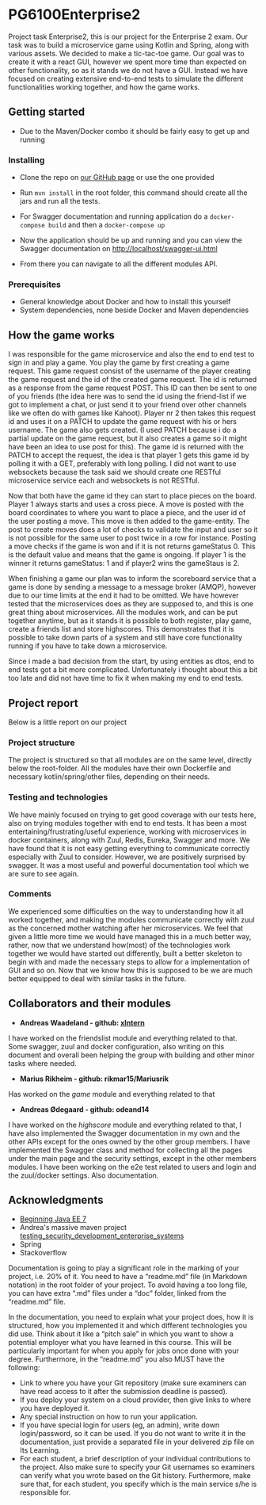 # PG6100Enterprise2
Project task Enterprise2, this is our project for the Enterprise 2 exam.
Our task was to build a microservice game using Kotlin and Spring, along with various assets. We decided to make a tic-tac-toe game.
Our goal was to create it with a react GUI, however we spent more time than expected on other functionality, so as it stands we do not have a GUI.
Instead we have focused on creating extensive end-to-end tests to simulate the different functionalities working together, and how the game works.

## Getting started
* Due to the Maven/Docker combo it should be fairly easy to get up and running

### Installing
* Clone the repo on [our GitHub page](https://github.com/odeand14/PG6100Enterprise2 "Our GitHub") or use the one provided
* Run ```mvn install``` in the root folder, this command should create all the jars and run all the tests.

* For Swagger documentation and running application do a ```docker-compose build``` and then a ```docker-compose up```
* Now the application should be up and running and you can view the Swagger documentation on [http://localhost/swagger-ui.html](http://localhost/swagger-ui.html)
* From there you can navigate to all the different modules API.

### Prerequisites
* General knowledge about Docker and how to install this yourself
* System dependencies, none beside Docker and Maven dependencies


## How the game works

I was responsible for the game microservice and also the end to end test to
sign in and play a game.  You play the game by first creating a game request.
This game request consist of the username of the player creating the game
request and the id of the created game request. The id is returned as a
response from the game request POST. This ID can then be sent to one of you
friends (the idea here was to send the id using the friend-list if we got to
implement a chat, or just send it to your friend over other channels like we
often do with games like Kahoot).  Player nr 2 then takes this request id and
uses it on a PATCH to update the game request with his or hers username. The
game also gets created. (I used PATCH because i do a partial update on the game
request, but it also creates a game so it might have been an idea to use post
for this). The game id is returned with the PATCH to accept the request, the
idea is that player 1 gets this game id by polling it with a GET, preferably
with long polling. I did not want to use websockets because the task said we
should create one RESTful microservice service each and websockets is not
RESTful. 

Now that both have the game id they can start to place pieces on the board.
Player 1 always starts and uses a cross piece. A move is posted with the board
coordinates to where you want to place a piece, and the user id of the user
posting a move. This move is then added to the game-entity. The post to create
moves does a lot of checks to validate the input and user so it is not possible
for the same user to post twice in a row for instance.  Posting a move checks
if the game is won and if it is not returns gameStatus 0. This is the default
value and means that the game is ongoing. If player 1 is the winner it returns
gameStatus: 1 and if player2 wins the gameStaus is 2. 


When finishing a game our plan was to inform the scoreboard service that a game
is done by sending a message to a message broker (AMQP), however due to our
time limits at the end it had to be omitted. We have however tested that the
microservices does as they are supposed to, and this is one great thing about
microservices. All the modules work, and can be put together anytime, but as it
stands it is possible to both register, play game, create a friends list and
store highscores. This demonstrates that it is possible to take down parts of a
system and still have core functionality running if you have to take down a
microservice. 


Since i made a bad decision from the start, by using entities as dtos, end to
end tests got a bit more complicated. Unfortunately i thought about this a bit
too late and did not have time to fix it when making my end to end tests.


## Project report
Below is a little report on our project
### Project structure
The project is structured so that all modules are on the same level, directly below the root-folder. All the modules have their own Dockerfile and necessary kotlin/spring/other files, depending on their needs.
### Testing and technologies
We have mainly focused on trying to get good coverage with our tests here, also on trying modules together with end to end tests. It has been a most entertaining/frustrating/useful experience, working with microservices in docker containers, along with Zuul, Redis, Eureka, Swagger and more. We have found that it is not easy getting everything to communicate correctly especially with Zuul to consider. However, we are positively surprised by swagger. It was a most useful and powerful documentation tool which we are sure to see again.
### Comments
We experienced some difficulties on the way to understanding how it all worked together, and making the modules communicate correctly with zuul as the concerned mother watching after her microservices. We feel that given a little more time we would have managed this in a much better way, rather, now that we understand how(most) of the technologies work together we would have started out differently, built a better skeleton to begin with and made the necessary steps to allow for a implementation of GUI and so on. Now that we know how this is supposed to be we are much better equipped to deal with similar tasks in the future.

## Collaborators and their modules
* **Andreas Waadeland - github: [xIntern](https://github.com/xIntern)**

I have worked on the friendslist module and everything related to that. Some swagger, zuul and docker configuration,
also writing on this document and overall been helping the group with building and other minor tasks where needed.

* **Marius Rikheim - github: rikmar15/Mariusrik**

Has worked on the *game* module and everything related to that

* **Andreas Ødegaard - github: odeand14**

I have worked on the *highscore* module and everything related to that, I have also implemented the Swagger documentation in my own and the other APIs except for the ones owned by the other group members. I have implemented the Swagger class and method for collecting all the pages under the main page and the security settings, except in the other members modules. I have been working on the e2e test related to users and login and the zuul/docker settings. Also documentation.

## Acknowledgments
* [Beginning Java EE 7](https://www.amazon.com/Beginning-Java-EE-Expert-Voice/dp/143024626X)
* Andrea's massive maven project [testing_security_development_enterprise_systems](https://github.com/arcuri82/testing_security_development_enterprise_systems)
* Spring
* Stackoverflow



Documentation is going to play a significant role in the marking of your project, i.e. 20% of it. You
need to have a “readme.md” file (in Markdown notation) in the root folder of your project. To avoid
having a too long file, you can have extra “.md” files under a “doc” folder, linked from the
“readme.md” file.

In the documentation, you need to explain what your project does, how it is structured, how you
implemented it and which different technologies you did use. Think about it like a “pitch sale” in
which you want to show a potential employer what you have learned in this course. This will be
particularly important for when you apply for jobs once done with your degree. Furthermore, in the
“readme.md” you also MUST have the following:

* Link to where you have your Git repository (make sure examiners can have read access to it
after the submission deadline is passed).
* If you deploy your system on a cloud provider, then give links to where you have deployed
it.
* Any special instruction on how to run your application.
* If you have special login for users (eg, an admin), write down login/password, so it can be
used. If you do not want to write it in the documentation, just provide a separated file in
your delivered zip file on Its Learning.
* For each student, a brief description of your individual contributions to the project. Also
make sure to specify your Git usernames so examiners can verify what you wrote based on
the Git history. Furthermore, make sure that, for each student, you specify which is the main
service s/he is responsible for.
